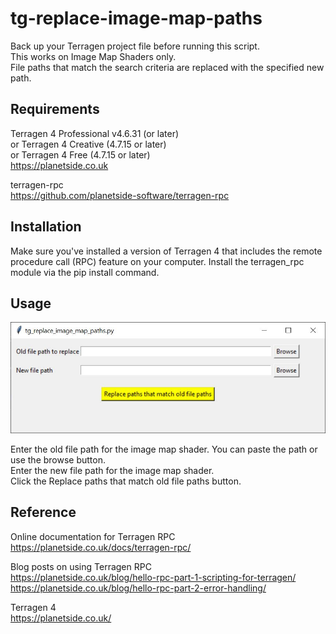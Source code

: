# tg-replace-image-map-paths

Back up your Terragen project file before running this script.  <br /> This works on Image Map Shaders only. <br />  File paths that match the search criteria are replaced with the specified new path.

## Requirements

Terragen 4 Professional v4.6.31 (or later)<br >
or Terragen 4 Creative (4.7.15 or later) <br>
or Terragen 4 Free (4.7.15 or later) <br>
https://planetside.co.uk

terragen-rpc <br />
https://github.com/planetside-software/terragen-rpc

## Installation
Make sure you've installed a version of Terragen 4 that includes the remote procedure call (RPC) feature on your computer.  Install the terragen_rpc module via the pip install command.

## Usage
![tg_replace_image_map_paths GUI](images/tg_replace_image_map_paths_gui.jpg) <br />

Enter the old file path for the image map shader.  You can paste the path or use the browse button. <br />
Enter the new file path for the image map shader. <br />
Click the Replace paths that match old file paths button. <br />

## Reference


Online documentation for Terragen RPC <br />
https://planetside.co.uk/docs/terragen-rpc/

Blog posts on using Terragen RPC <br />
https://planetside.co.uk/blog/hello-rpc-part-1-scripting-for-terragen/ <br />
https://planetside.co.uk/blog/hello-rpc-part-2-error-handling/ <br />

Terragen 4 <br />
https://planetside.co.uk/